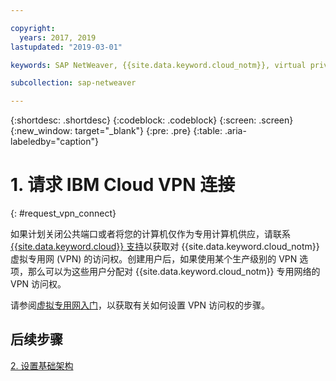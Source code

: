 ```yaml
---

copyright:
  years: 2017, 2019
lastupdated: "2019-03-01"

keywords: SAP NetWeaver, {{site.data.keyword.cloud_notm}}, virtual private network, VPN

subcollection: sap-netweaver

---
```


{:shortdesc: .shortdesc}
{:codeblock: .codeblock}
{:screen: .screen}
{:new_window: target="_blank"}
{:pre: .pre}
{:table: .aria-labeledby="caption"}

# 1. 请求 IBM Cloud VPN 连接
{: #request_vpn_connect}

如果计划关闭公共端口或者将您的计算机仅作为专用计算机供应，请联系 [{{site.data.keyword.cloud}} 支持](/docs/get-support?topic=get-support-getting-customer-support#getting-customer-support)以获取对 {{site.data.keyword.cloud_notm}} 虚拟专用网 (VPN) 的访问权。创建用户后，如果使用某个生产级别的 VPN 选项，那么可以为这些用户分配对 {{site.data.keyword.cloud_notm}} 专用网络的 VPN 访问权。

请参阅[虚拟专用网入门](/docs/infrastructure/iaas-vpn?topic=VPN-gettingstarted-with-virtual-private-networking#gettingstarted-with-virtual-private-networking)，以获取有关如何设置 VPN 访问权的步骤。

## 后续步骤

  [2. 设置基础架构](/docs/infrastructure/sap-netweaver?topic=sap-netweaver-set_up_infrastructure#set_up_infrastructure)
